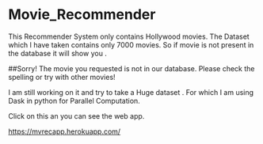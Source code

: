 # Movie_Recommender

This Recommender System only contains Hollywood movies.
The Dataset which I have taken contains only 7000 movies.
So if  movie is not present in the database it will show you . 

##Sorry! The movie you requested is not in our database. 
    Please check the spelling or try with other movies!
    
I am still working on it and try to take a Huge dataset . For which I am using Dask in python for Parallel Computation.    


Click on this an you can see the web app.

https://mvrecapp.herokuapp.com/
    
    
